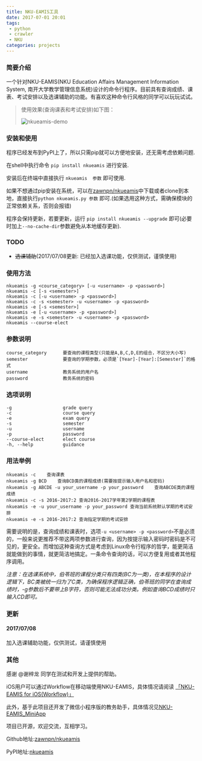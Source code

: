 ```yaml
---
title: NKU-EAMIS工具
date: 2017-07-01 20:01
tags:
 - python
 - crawler
 - NKU
categories: projects
---
```


### 简要介绍

一个针对NKU-EAMIS(NKU Education Affairs Management Information System, 南开大学教学管理信息系统)设计的命令行程序。目前具有查询成绩、课表、考试安排以及选课辅助的功能。有喜欢这种命令行风格的同学可以玩玩试试。

> 使用效果(查询课表和考试安排)如下图：
>
> ![nkueamis-demo](/images/projects/nku-eamis/demo.gif)

<!-- more -->

### 安装和使用

程序已经发布到PyPI上了，所以只需pip就可以方便地安装，还无需考虑依赖问题.

在shell中执行命令 `pip install nkueamis` 进行安装.

安装后在终端中直接执行 `nkueamis  参数` 即可使用.

如果不想通过pip安装在系统，可以在[zawnpn/nkueamis](https://github.com/zawnpn/NKU-EAMIS)中下载或者clone到本地，直接执行`python nkueamis.py 参数` 即可.(如果选用这种方式，需确保模块的正常依赖关系，否则会报错)

程序会保持更新，若要更新，运行 `pip install nkueamis --upgrade` 即可(必要时加上`--no-cache-dir`参数避免从本地缓存更新).

### TODO

 - <s>选课辅助</s>(2017/07/08更新: 已经加入选课功能，仅供测试，谨慎使用)

### 使用方法

    nkueamis -g <course_category> [-u <username> -p <password>]
    nkueamis -c [-s <semester>]
    nkueamis -c [-u <username> -p <password>]
    nkueamis -c -s <semester> -u <username> -p <password>
    nkueamis -e [-s <semester>]
    nkueamis -e [-u <username> -p <password>]
    nkueamis -e -s <semester> -u <username> -p <password>
    nkueamis --course-elect

### 参数说明

    course_category      要查询的课程类型(只能是A,B,C,D,E的组合，不区分大小写)
    semester             要查询的学期参数，必须是`[Year]-[Year]:[Semester]`的格式
    username             教务系统的用户名
    password             教务系统的密码

### 选项说明

    -g                   grade query
    -c                   course query
    -e                   exam query
    -s                   semester
    -u                   username
    -p                   password
    --course-elect       elect course
    -h, --help           guidance

### 用法举例

    nkueamis -c    查询课表
    nkueamis -g BCD    查询BCD类的课程成绩(需要按提示输入用户名和密码)
    nkueamis -g ABCDE -u your_username -p your_password    查询ABCDE类的课程成绩
    nkueamis -c -s 2016-2017:2 查询2016-2017学年第2学期的课程表
    nkueamis -e -u your_username -p your_password 查询当前系统默认学期的考试安排
    nkueamis -e -s 2016-2017:2 查询指定学期的考试安排

需要说明的是，查询成绩和课表时，选项`-u <username> -p <password>`不是必须的，一般来说更推荐不带这两项参数进行查询，因为按提示输入密码时密码是不可见的，更安全。而增加这种查询方式是考虑到Linux命令行程序的哲学，能更简洁就能做到的事情，就更简洁地搞定。一条命令查询的话，可以方便复用或者其他程序调用。

*注意：在选课系统中，伯苓班的课程分类只有四类(BC为一类)，在本程序的设计逻辑下，BC类被统一归为了C类，为确保程序逻辑正确，伯苓班的同学在查询成绩时，-g参数后不要带上B字符，否则可能无法成功分类。例如查询BCD成绩时只输入CD即可。*

### 更新

#### 2017/07/08

加入选课辅助功能，仅供测试，请谨慎使用

### 其他

感谢 @谢梓龙 同学在测试和开发上提供的帮助。

iOS用户可以通过Workflow在移动端使用NKU-EAMIS，具体情况请阅读 [「NKU-EAMIS for iOS(Workflow)」](http://www.oncemath.com/eamis-workflow.html)

此外，基于此项目还开发了微信小程序版的教务助手，具体情况见[NKU-EAMIS_MiniApp](https://github.com/zawnpn/NKU-EAMIS_MiniApp)

项目已开源，欢迎交流，互相学习。

Github地址:[zawnpn/nkueamis](https://github.com/zawnpn/NKU-EAMIS)

PyPI地址:[nkueamis](https://pypi.python.org/pypi/nkueamis)
